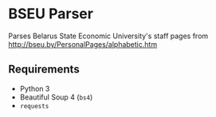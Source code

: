 # BSEU Parser

Parses Belarus State Economic University's staff pages from
http://bseu.by/PersonalPages/alphabetic.htm

## Requirements

- Python 3
- Beautiful Soup 4 (`bs4`)
- `requests`


